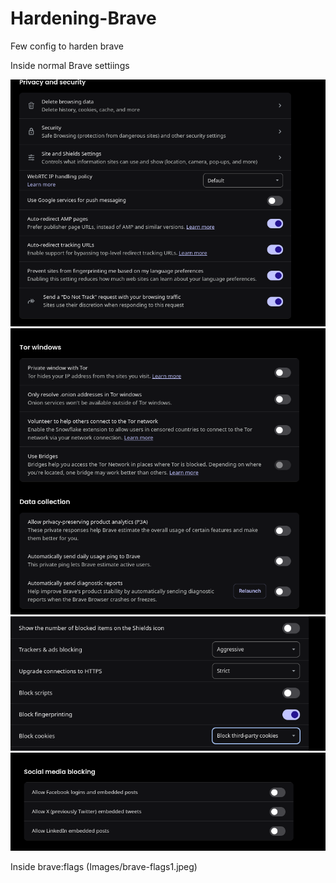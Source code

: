 # Hardening-Brave
Few config to harden brave 

Inside normal Brave settiings

![Getting it more private, WHILE BEING USABLE](Images/privacy-security1.png)
![Removing TOR and data colllection](Images/privacy-security2.png)
![Increasing the enchancements of Brave Shields](Images/shields1.png)
![Deactivating social media blocking](Images/shields2.png)

Inside brave:flags
(Images/brave-flags1.jpeg)